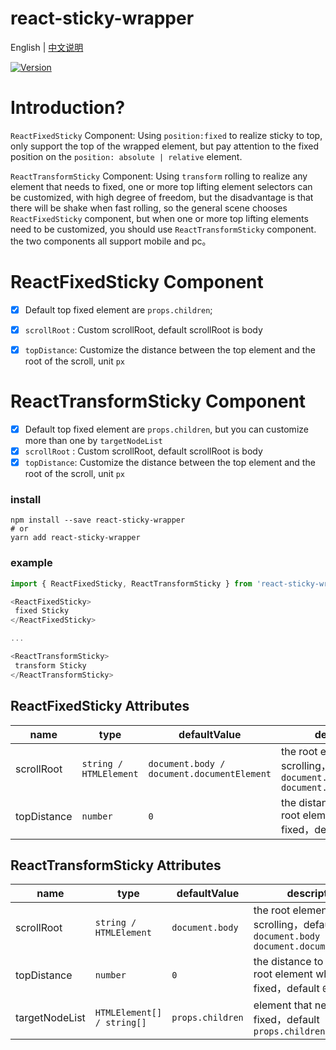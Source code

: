 # react-sticky-wrapper

English | [中文说明](./README_CN.md)

[![Version](https://img.shields.io/badge/version-1.0.0-green)](https://www.npmjs.com/package/react-sticky-wrapper)

# Introduction?

`ReactFixedSticky` Component: Using `position:fixed` to realize sticky to top, only support the top of the wrapped element, but pay attention to the fixed position on the `position: absolute | relative` element.

`ReactTransformSticky` Component: Using `transform` rolling to realize any element that needs to fixed, one or more top lifting element selectors can be customized, with high degree of freedom, but the disadvantage is that there will be shake when fast rolling, so the general scene chooses `ReactFixedSticky` component, but when one or more top lifting elements need to be customized, you should use `ReactTransformSticky` component.
the two components all support mobile and pc。

# ReactFixedSticky Component

- [x] Default top fixed element are `props.children`;
- [x] `scrollRoot` : Custom scrollRoot, default scrollRoot is body
- [x] `topDistance`: Customize the distance between the top element and the root of the scroll, unit `px`


# ReactTransformSticky Component

- [x] Default top fixed element are `props.children`, but you can customize more than one by `targetNodeList`
- [x] `scrollRoot` : Custom scrollRoot, default scrollRoot is body
- [x] `topDistance`: Customize the distance between the top element and the root of the scroll, unit `px`

### install
```
npm install --save react-sticky-wrapper
# or
yarn add react-sticky-wrapper
```

### example
```javascript
import { ReactFixedSticky, ReactTransformSticky } from 'react-sticky-wrapper';

<ReactFixedSticky>
 fixed Sticky
</ReactFixedSticky>

...

<ReactTransformSticky>
 transform Sticky
</ReactTransformSticky>

```

## ReactFixedSticky Attributes

| name                          | type                  | defaultValue                                                   | description                                                                                                      |
| ----------------------------- | --------------------- | -------------------------------------------------------------- | --------------------------------------------------------------------------------------------------------- |
| scrollRoot                      | `string / HTMLElement`            | `document.body / document.documentElement`                                                  | the root element when scrolling，default `document.body / document.documentElement`                                                                                  |
| topDistance                  | `number`            | `0`                                                  | the distance to scrolling root element when fixed，default `0`，unit `px` `                                                                              |

## ReactTransformSticky Attributes

| name                          | type                  | defaultValue                                                   | description                                                                                                      |
| ----------------------------- | --------------------- | -------------------------------------------------------------- | --------------------------------------------------------------------------------------------------------- |
| scrollRoot                      | `string / HTMLElement`            | `document.body`                                                  | the root element when scrolling，default `document.body / document.documentElement`                                                                                  |
| topDistance                  | `number`            | `0`                                                  | the distance to scrolling root element when fixed，default `0`，unit `px`                                                                              |
| targetNodeList          | `HTMLElement[] / string[]`                         | `props.children`                                                  | element that need to fixed，default `props.children`                                                  |
